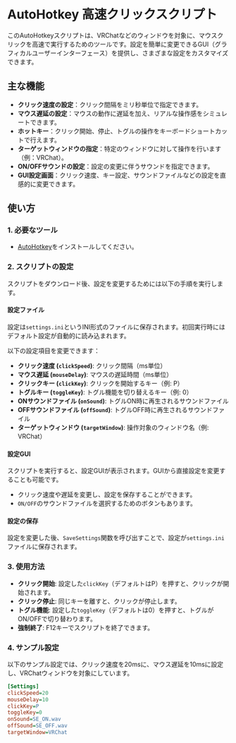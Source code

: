 # AutoHotkey 高速クリックスクリプト

このAutoHotkeyスクリプトは、VRChatなどのウィンドウを対象に、マウスクリックを高速で実行するためのツールです。設定を簡単に変更できるGUI（グラフィカルユーザーインターフェース）を提供し、さまざまな設定をカスタマイズできます。

## 主な機能

- **クリック速度の設定**：クリック間隔をミリ秒単位で指定できます。
- **マウス遅延の設定**：マウスの動作に遅延を加え、リアルな操作感をシミュレートできます。
- **ホットキー**：クリック開始、停止、トグルの操作をキーボードショートカットで行えます。
- **ターゲットウィンドウの指定**：特定のウィンドウに対して操作を行います（例：VRChat）。
- **ON/OFFサウンドの設定**：設定の変更に伴うサウンドを指定できます。
- **GUI設定画面**：クリック速度、キー設定、サウンドファイルなどの設定を直感的に変更できます。

## 使い方

### 1. 必要なツール
- [AutoHotkey](https://www.autohotkey.com/)をインストールしてください。

### 2. スクリプトの設定

スクリプトをダウンロード後、設定を変更するためには以下の手順を実行します。

#### 設定ファイル
設定は`settings.ini`というINI形式のファイルに保存されます。初回実行時にはデフォルト設定が自動的に読み込まれます。

以下の設定項目を変更できます：

- **クリック速度 (`clickSpeed`)**: クリック間隔（ms単位）
- **マウス遅延 (`mouseDelay`)**: マウスの遅延時間（ms単位）
- **クリックキー (`clickKey`)**: クリックを開始するキー（例: P）
- **トグルキー (`toggleKey`)**: トグル機能を切り替えるキー（例: 0）
- **ONサウンドファイル (`onSound`)**: トグルON時に再生されるサウンドファイル
- **OFFサウンドファイル (`offSound`)**: トグルOFF時に再生されるサウンドファイル
- **ターゲットウィンドウ (`targetWindow`)**: 操作対象のウィンドウ名（例: VRChat）

#### 設定GUI
スクリプトを実行すると、設定GUIが表示されます。GUIから直接設定を変更することも可能です。

- クリック速度や遅延を変更し、設定を保存することができます。
- `ON/OFF`のサウンドファイルを選択するためのボタンもあります。

#### 設定の保存
設定を変更した後、`SaveSettings`関数を呼び出すことで、設定が`settings.ini`ファイルに保存されます。

### 3. 使用方法

- **クリック開始**: 設定した`clickKey`（デフォルトはP）を押すと、クリックが開始されます。
- **クリック停止**: 同じキーを離すと、クリックが停止します。
- **トグル機能**: 設定した`toggleKey`（デフォルトは0）を押すと、トグルがON/OFFで切り替わります。
- **強制終了**: F12キーでスクリプトを終了できます。

### 4. サンプル設定

以下のサンプル設定では、クリック速度を20msに、マウス遅延を10msに設定し、VRChatウィンドウを対象にしています。

```ini
[Settings]
clickSpeed=20
mouseDelay=10
clickKey=P
toggleKey=0
onSound=SE_ON.wav
offSound=SE_OFF.wav
targetWindow=VRChat
